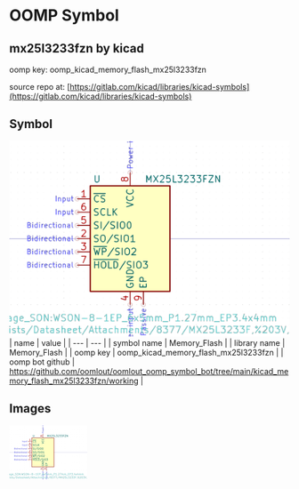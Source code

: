 # OOMP Symbol  
## mx25l3233fzn  by kicad  
  
oomp key: oomp_kicad_memory_flash_mx25l3233fzn  
  
source repo at: [https://gitlab.com/kicad/libraries/kicad-symbols](https://gitlab.com/kicad/libraries/kicad-symbols)  
## Symbol  
  
[![working.png](working_600.png)](working.png)  
| name | value | 
| --- | --- | 
| symbol name | Memory_Flash | 
| library name | Memory_Flash | 
| oomp key | oomp_kicad_memory_flash_mx25l3233fzn | 
| oomp bot github | https://github.com/oomlout/oomlout_oomp_symbol_bot/tree/main/kicad_memory_flash_mx25l3233fzn/working | 
## Images  
  
[![working.png](working_140.png)](working.png)  
